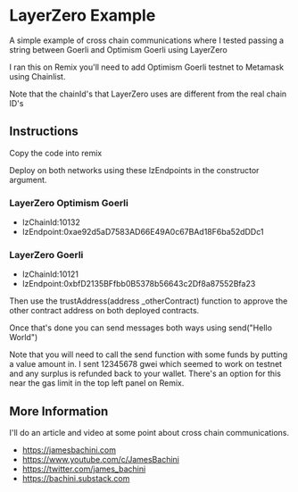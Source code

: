 # LayerZero Example
 
A simple example of cross chain communications where I tested passing a string between Goerli and Optimism Goerli using LayerZero

I ran this on Remix you'll need to add Optimism Goerli testnet to Metamask using Chainlist.

Note that the chainId's that LayerZero uses are different from the real chain ID's

## Instructions

Copy the code into remix

Deploy on both networks using these lzEndpoints in the constructor argument.

### LayerZero Optimism Goerli
- lzChainId:10132
- lzEndpoint:0xae92d5aD7583AD66E49A0c67BAd18F6ba52dDDc1

### LayerZero Goerli
- lzChainId:10121
- lzEndpoint:0xbfD2135BFfbb0B5378b56643c2Df8a87552Bfa23

Then use the trustAddress(address _otherContract) function to approve the other contract address on both deployed contracts.

Once that's done you can send messages both ways using send("Hello World")

Note that you will need to call the send function with some funds by putting a value amount in. I sent 12345678 gwei which seemed to work on testnet and any surplus is refunded back to your wallet. There's an option for this near the gas limit in the top left panel on Remix.

## More Information

I'll do an article and video at some point about cross chain communications.

- https://jamesbachini.com
- https://www.youtube.com/c/JamesBachini
- https://twitter.com/james_bachini
- https://bachini.substack.com